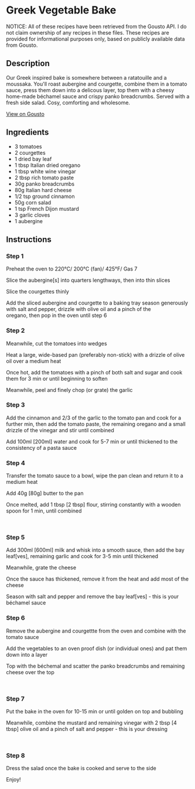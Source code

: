 # Greek Vegetable Bake

NOTICE: All of these recipes have been retrieved from the Gousto API. I do not claim ownership of any recipes in these files. These recipes are provided for informational purposes only, based on publicly available data from Gousto.

## Description

Our Greek inspired bake is somewhere between a ratatouille and a moussaka. You'll roast aubergine and courgette, combine them in a tomato sauce, press them down into a delicous layer, top them with a cheesy home-made béchamel sauce and crispy panko breadcrumbs. Served with a fresh side salad. Cosy, comforting and wholesome. 

[View on Gousto](https://www.gousto.co.uk/recipes/cookbook/greek-vegetable-bake)

## Ingredients

- 3 tomatoes
- 2 courgettes
- 1 dried bay leaf 
- 1 tbsp Italian dried oregano 
- 1 tbsp white wine vinegar 
- 2 tbsp rich tomato paste
- 30g panko breadcrumbs
- 80g Italian hard cheese
- 1/2 tsp ground cinnamon
- 50g corn salad
- 1 tsp French Dijon mustard
- 3 garlic cloves 
- 1 aubergine 

## Instructions


### Step 1

Preheat the oven to 220&deg;C/ 200&deg;C (fan)/ 425&deg;F/ Gas 7


Slice the aubergine<span class="text-danger">[s]</span> into quarters lengthways, then into thin slices


Slice the courgettes&nbsp;thinly


Add the sliced aubergine and courgette to a baking tray season generously with&nbsp;salt and pepper, drizzle with olive oil and&nbsp;a pinch&nbsp;of the oregano,&nbsp;then&nbsp;pop in the&nbsp;oven until step 6&nbsp;


### Step 2

Meanwhile, cut the tomatoes into wedges&nbsp;


Heat a large, wide-based pan (preferably non-stick) with a drizzle of&nbsp;olive oil over a medium heat


Once hot, add the tomatoes with a pinch of both&nbsp;salt and sugar and cook them for 3 min or until beginning to soften


Meanwhile, peel and finely chop (or grate) the garlic&nbsp;


### Step 3

Add the cinnamon and 2/3 of the garlic to the tomato pan and cook for a further min, then add the tomato paste, the remaining oregano and a small drizzle of the vinegar and stir until combined


Add 100ml <span class="text-danger">[200ml]</span> water and cook for 5-7 min or until thickened to the consistency of a pasta sauce


### Step 4

Transfer the tomato sauce to a bowl, wipe the pan clean and return it to a medium heat


Add 40g <span class="text-danger">[80g]</span> butter&nbsp;to the pan


Once melted, add 1 tbsp <span class="text-danger">[2 tbsp]</span> flour, stirring constantly with a wooden spoon for 1 min, until combined


&nbsp;


### Step 5

Add 300ml <span class="text-danger">[600ml]</span> milk and whisk into a smooth sauce, then add the&nbsp;bay leaf<span class="text-danger">[ves]</span>,&nbsp;remaining garlic and cook for 3-5 min until thickened&nbsp;


Meanwhile, grate the cheese


Once the sauce has thickened, remove it from the heat and add most of the cheese


Season with salt and pepper and&nbsp;remove the bay leaf<span class="text-danger">[ves]</span>&nbsp;- this is your b&eacute;chamel sauce


### Step 6

Remove&nbsp;the aubergine and courgettte from the oven and combine&nbsp;with the tomato sauce


Add the vegetables to an oven proof dish (or individual ones) and pat them down into a layer&nbsp;


Top with the b&eacute;chemal and scatter the panko breadcrumbs and remaining cheese&nbsp;over the top&nbsp;


&nbsp;


### Step 7

Put the bake in the oven for 10-15 min or until golden on top and bubbling


Meanwhile, combine the mustard and remaining vinegar&nbsp;with 2 tbsp <span class="text-danger">[4 tbsp]</span> olive oil and a pinch of salt and pepper&nbsp;- this is your dressing&nbsp;


&nbsp;

### Step 8

Dress the salad once the bake is cooked and serve to the side


Enjoy!


